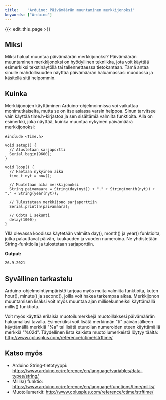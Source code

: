 ```yaml
---
title:    "Arduino: Päivämäärän muuntaminen merkkijonoksi"
keywords: ["Arduino"]
---
```


{{< edit_this_page >}}

## Miksi

Miksi haluat muuntaa päivämäärän merkkijonoksi? Päivämäärän muuntaminen merkkijonoksi on hyödyllinen tekniikka, jota voit käyttää esimerkiksi tekstinäytöllä tai tallennettaessa tietokantaan. Tämä antaa sinulle mahdollisuuden näyttää päivämäärän haluamassasi muodossa ja käsitellä sitä helpommin.

## Kuinka

Merkkijonojen käyttäminen Arduino-ohjelmoinnissa voi vaikuttaa monimutkaiselta, mutta se on itse asiassa varsin helppoa. Sinun tarvitsee vain käyttää time.h-kirjastoa ja sen sisältämiä valmiita funktioita. Alla on esimerkki, joka näyttää, kuinka muuntaa nykyinen päivämäärä merkkijonoksi:

```Arduino
#include <Time.h>

void setup() {
  // Alustetaan sarjaportti
  Serial.begin(9600);
}

void loop() {
  // Haetaan nykyinen aika
  time_t nyt = now();

  // Muutetaan aika merkkijonoksi
  String paivamaara = String(day(nyt)) + "." + String(month(nyt)) + "." + String(year(nyt));

  // Tulostetaan merkkijono sarjaporttiin
  Serial.println(paivamaara);

  // Odota 1 sekunti
  delay(1000);
}
```

Yllä olevassa koodissa käytetään valmiita day(), month() ja year() funktioita, jotka palauttavat päivän, kuukauden ja vuoden numeroina. Ne yhdistetään String-funktiolla ja tulostetaan sarjaporttiin.

**Output:**

```
26.9.2021
```

## Syvällinen tarkastelu

Arduino-ohjelmointiympäristö tarjoaa myös muita valmiita funktioita, kuten hour(), minute() ja second(), joilla voit hakea tarkempaa aikaa. Merkkijonon muuntamisen lisäksi voit myös muuntaa ajan millisekunneiksi käyttämällä millis() funktiota.

Voit myös käyttää erilaisia muotoilumerkkejä muotoillaksesi päivämäärän haluamallasi tavalla. Esimerkiksi voit lisätä merkinnän "ti" päivän jälkeen käyttämällä merkkiä "%a" tai lisätä etunollan numeroiden eteen käyttämällä merkkiä "%02d". Täydellinen lista kaikista muotoilumerkeistä löytyy täältä: http://www.cplusplus.com/reference/ctime/strftime/

## Katso myös

- Arduino String-tietotyyppi: https://www.arduino.cc/reference/en/language/variables/data-types/string/
- Millis() funktio: https://www.arduino.cc/reference/en/language/functions/time/millis/
- Muotoilumerkit: http://www.cplusplus.com/reference/ctime/strftime/
